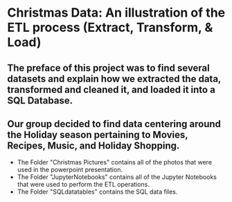 # Christmas Data: An illustration of the ETL process (Extract, Transform, & Load)

## The preface of this project was to find several datasets and explain how we extracted the data, transformed and cleaned it, and loaded it into a SQL Database. <br>
## Our group decided to find data centering around the Holiday season pertaining to Movies, Recipes, Music, and Holiday Shopping. <br>

* The Folder "Christmas Pictures" contains all of the photos that were used in the powerpoint presentation.
* The Folder "JupyterNotebooks" contains all of the Jupyter Notebooks that were used to perform the ETL operations.
* The Folder "SQLdatatables" contains the SQL data files.

